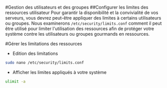 #Gestion des utilisateurs et des groupes
##Configurer les limites des ressources utilisateur
Pour garantir la disponibilité et la convivialité de vos serveurs, vous devrez peut-être appliquer des limites à certains utilisateurs ou groupes.
Nous examinerons `/etc/security/limits.conf` comment il peut être utilisé pour limiter l'utilisation des ressources afin de protéger votre système contre les utilisateurs ou groupes gourmands en ressources.

#Gérer les limitations des ressources

- Edition des limitations
```bash
sudo nano /etc/security/limits.conf
```

- Afficher les limites appliqués à votre système
```bash
ulimit -a
```
